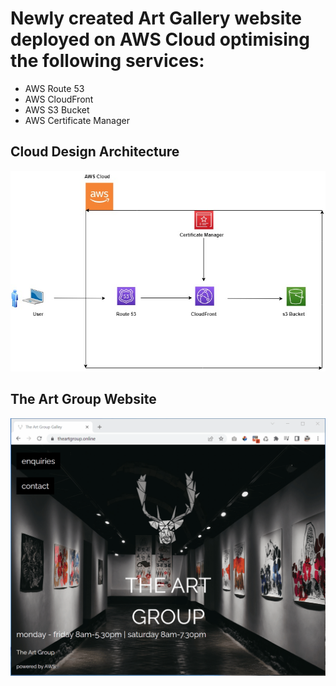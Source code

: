# Newly created Art Gallery website deployed on AWS Cloud optimising the following services:
 - AWS Route 53
 - AWS CloudFront
 - AWS S3 Bucket
 - AWS Certificate Manager

## Cloud Design Architecture 
![image](https://github.com/Olayemi-apps/aws_hostedsite/blob/dfac8a03f041aa469999fee920e84e8a18a9ee8a/images/hosted_website.jpg)
## The Art Group Website
![image](https://raw.githubusercontent.com/Olayemi-apps/aws_hostedsite/master/images/artgroup.webp)
